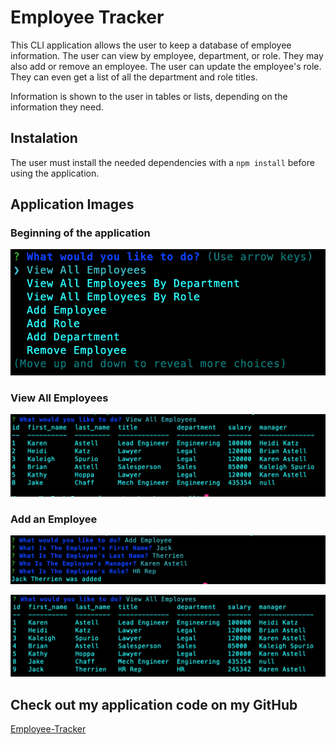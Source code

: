 # Employee Tracker

This CLI application allows the user to keep a database of employee information. The user can view by employee, department, or role.  They may also add or remove an employee.  The user can update the employee's role.  They can even get a list of all the department and role titles.

Information is shown to the user in tables or lists, depending on the information they need.

## Instalation

The user must install the needed dependencies with a `npm install` before using the application.

## Application Images

### Beginning of the application

![start-menu](/images/start-menu.png)

### View All Employees
![view-all](/images/view-all.png)

### Add an Employee
![add-employee](/images/add-employee.png)

![after-add](/images/all-after-add.png)

## Check out my application code on my GitHub
[Employee-Tracker](http://github.com/karenastell/employee-tracker)

